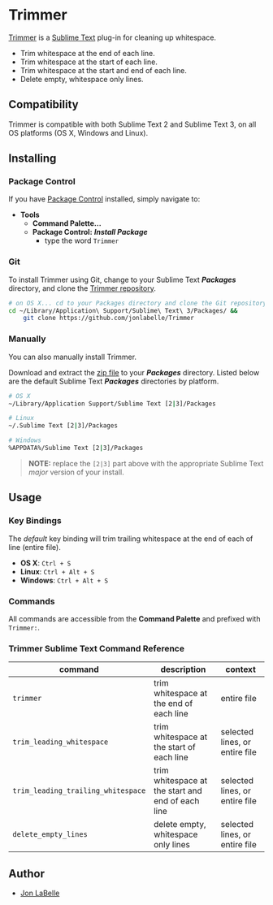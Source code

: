 Trimmer
=======

[Trimmer](http://jonlabelle.github.io/Trimmer/) is a [Sublime Text](http://www.sublimetext.com) plug-in for cleaning up whitespace.

- Trim whitespace at the end of each line.
- Trim whitespace at the start of each line.
- Trim whitespace at the start and end of each line.
- Delete empty, whitespace only lines.

## Compatibility

Trimmer is compatible with both Sublime Text 2 and Sublime Text 3, on all OS platforms (OS X, Windows and Linux).

## Installing

### Package Control

If you have [Package Control](https://sublime.wbond.net) installed, simply navigate to:

- **Tools**
    - **Command Palette...**
    - **Package Control:** ***Install Package***
        - type the word `Trimmer`

### Git

To install Trimmer using Git, change to your Sublime Text ***Packages*** directory, and clone the [Trimmer repository](https://github.com/jonlabelle/Trimmer).

```sh
# on OS X... cd to your Packages directory and clone the Git repository
cd ~/Library/Application\ Support/Sublime\ Text\ 3/Packages/ &&
    git clone https://github.com/jonlabelle/Trimmer
```

### Manually

You can also manually install Trimmer.

Download and extract the [zip file](https://github.com/jonlabelle/Trimmer/zipball/master) to your ***Packages*** directory. Listed below are the default Sublime Text ***Packages*** directories by platform.

```sh
# OS X
~/Library/Application Support/Sublime Text [2|3]/Packages

# Linux
~/.Sublime Text [2|3]/Packages

# Windows
%APPDATA%/Sublime Text [2|3]/Packages
```

> **NOTE:** replace the `[2|3]` part above with the appropriate Sublime Text *major* version of your install.

## Usage

### Key Bindings

The *default* key binding will trim trailing whitespace at the end of each of line (entire file).

- **OS X**: `Ctrl + S`
- **Linux**: `Ctrl + Alt + S`
- **Windows**: `Ctrl + Alt + S`

### Commands

All commands are accessible from the **Command Palette** and prefixed with `Trimmer:`.

### Trimmer Sublime Text Command Reference

|              command               |                    description                    |            context             |
| ---------------------------------- | ------------------------------------------------- | ------------------------------ |
| `trimmer`                          | trim whitespace at the end of each line           | entire file                    |
| `trim_leading_whitespace`          | trim whitespace at the start of each line         | selected lines, or entire file |
| `trim_leading_trailing_whitespace` | trim whitespace at the start and end of each line | selected lines, or entire file |
| `delete_empty_lines`               | delete empty, whitespace only lines               | selected lines, or entire file |


## Author

- [Jon LaBelle](http://jonlabelle.com/)
